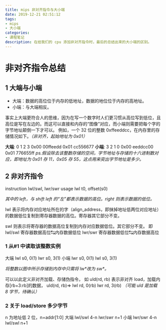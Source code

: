 ```yaml
---
title: mips 非对齐指令与大小端
date: 2019-12-21 02:51:12
tags:
- mips
- 大小端
categories:
- 课程笔记
description: 在给我们的 cpu 添加非对齐指令时，最后的总结出来的大小端的区别。
---
```


# 非对齐指令总结

## 1 大端与小端

- 大端：数据的高位位于内存的低地址，数据的地位位于内存的高地址。
- 小端：与大端相反。

事实上大端更符合人的思维，因为在写一个数字时人们更习惯从高位写到低位，且高位是写在左边的。而这可以直接和内存的“图像”对应，而小端则需要把每个字的字节地址颠倒一下才可以。
例如，一个 32 位的整数 0xffeeddcc，在内存里的存储情况如下。*（非对齐，起始地址为 0x01）*

**大端**:
           0  1  2  3
0x00    00ffeedd
0x01    cc556677
**小端**:
           3  2  1  0
0x00    eeddcc00
0x01    776655ff
*ps.假设除去该整数存储的空间，字节地址与存储的十六进制数对应，即地址为 0x01 存 11，0x05 存 55，这点用来突出字节地址是多少。*

## 2 非对齐指令

instruction
lwl/swl, lwr/swr
usage
lwl t0, offset(s0)

*其中的 left，与 shift left 的“左”都表示数据的高位。right 则表示数据的低位。*

lwl 表示将内存对应地址所在的字（align_address，即抹掉地址低两位对应地址）的数据低位复制到寄存器数据的高位。寄存器其它部分不变。

swl 则表示将寄存器的数据高位复制到内存对应数据低位。其它部分不变。
即
lwl/swl
寄存器数据高位↹内存数据低位
lwr/swr
寄存器数据低位↹内存数据高位

### 1 从#1 中读取该整数实例

大端
lwl s0, 0(1)
lwr s0, 3(1)
小端
lwr s0, 0(1)
lwl s0, 3(1)

*将整数以图中所示存储到内存中只需将 lw\*改为 sw\*。*

可以以此定义非对齐加载、存储伪指令，
如 uld(rd, rb) 表示非对齐 load，加载内存[rb+3:rb]的数据，
uld(rd, rb)=>
lwl rd, 0(rb)
lwr rd, 3(rb)
*（可能 uld 是加载 8 字节，待确认）*

### 2 关于 load/store 多少字节

n 为地址低 2 位，n=addr[1:0]
大端
lwl/swl  4-n
lwr/swr   n+1
小端
lwr/swr 4-n
lwl/swl n+1
